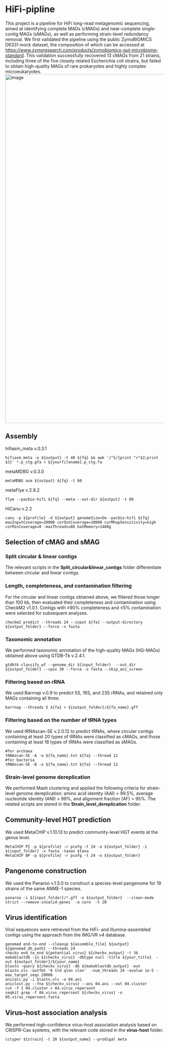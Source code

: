 # HiFi-pipline
This project is a pipeline for HiFi long-read metagenomic sequencing, aimed at identifying complete MAGs (cMAGs) and near-complete single-contig MAGs (sMAGs), as well as performing strain-level redundancy removal.
We first validated the pipeline using the public ZymoBIOMICS D6331 mock dataset, the composition of which can be accessed at https://www.zymoresearch.com/products/zymobiomics-gut-microbiome-standard. This validation successfully recovered 13 cMAGs from 21 strains, including three of the five closely related Escherichia coli strains, but failed to obtain high-quality MAGs of rare prokaryotes and highly complex microeukaryotes.
<img width="993" height="1107" alt="image" src="https://github.com/user-attachments/assets/9cfb8869-5c8b-46a0-b801-12bf01ac5e27" />
## Assembly
hifiasm_meta v.0.3.1 <br>
```shell
hifiasm_meta -o ${output} -t 40 ${fq} && awk '/^S/{print ">"$2;print $3}' *.p_ctg.gfa > ${yourfilename}.p_ctg.fa
```
metaMDBG v.0.3.0 <br>
```shell
metaMDBG asm ${output} ${fq} -t 80
```
metaFlye v.2.9.2 <br>
```shell
flye --pacbio-hifi ${fq} --meta --out-dir ${output} -t 80
```
HiCanu v.2.2 <br>
```shell
canu -p ${profile} -d ${output} genomeSize=5m -pacbio-hifi ${fq} maxInputCoverage=10000 corOutCoverage=10000 corMhapSensitivity=high corMinCoverage=0 -maxThreads=80 batMemory=1400g
```
## Selection of cMAG and sMAG
### Split circular & linear contigs
The relevant scripts in the **Split_circular&linear_contigs** folder differentiate between circular and linear contigs.
### Length, completeness, and contamination filtering
For the circular and linear contigs obtained above, we filtered those longer than 100 kb, then evaluated their completeness and contamination using CheckM2 v1.0.1. Contigs with ≥90% completeness and ≤5% contamination were selected for subsequent analyses. <br>
```shell
checkm2 predict --threads 24 --input ${fa} --output-directory ${output_folder} --force -x fasta
```
### Taxonomic annotation
We performed taxonomic annotation of the high-quality MAGs (HQ-MAGs) obtained above using GTDB-Tk v.2.4.1. <br>
```shell
gtdbtk classify_wf --genome_dir ${input_folder}  --out_dir ${output_folder} --cpus 30 --force -x fasta --skip_ani_screen
```
### Filtering based on rRNA
We used Barrnap v.0.9 to predict 5S, 16S, and 23S rRNAs, and retained only MAGs containing all three. <br>
```shell
barrnap --threads 5 ${fa} > ${output_folder}/${fa_name}.gff
```
### Filtering based on the number of tRNA types
We used tRNAscan-SE v.2.0.12 to predict tRNAs, where circular contigs containing at least 20 types of tRNAs were classified as cMAGs, and those containing at least 18 types of tRNAs were classified as sMAGs. <br>
```shell
#for archaea
tRNAscan-SE -A -o ${fa_name}.txt ${fa} --thread 12
#for bacteria
tRNAscan-SE -B -o ${fa_name}.txt ${fa} --thread 12
```
### Strain-level genome dereplication
We performed Mash clustering and applied the following criteria for strain-level genome dereplication: amino acid identity (AAI) > 99.5%, average nucleotide identity (ANI) > 99%, and alignment fraction (AF) > 95%. The related scripts are stored in the **Strain_level_dereplication** folder.
## Community-level HGT prediction
We used MetaCHIP v.1.10.13 to predict community-level HGT events at the genus level. <br>
```shell
MetaCHIP PI -p ${profile} -r pcofg -t 24 -o ${output_folder} -i ${input_folder} -x fasta -taxon $taxa
MetaCHIP BP -p ${profile} -r pcofg -t 24 -o ${output_folder}
```
## Pangenome construction
We used the Panaroo v.1.5.0 to construct a species-level pangenome for 19 strains of the same ANME-1 species. <br>
```shell
panaroo -i ${input_folder}/*.gff -o ${output_folder}  --clean-mode strict --remove-invalid-genes  -a core  -t 20
```
## Virus identification
Viral sequences were retrieved from the HiFi- and Illumina-assembled contigs using the approach from the IMG/VR v4 database.  <br>
```shell
genomad end-to-end --cleanup ${assemble_file} ${output} ${genomad_db_path} --threads 24
checkv end_to_end ${potential_virus} ${checkv_output} -t 36
makeblastdb -in ${checkv_virus} -dbtype nucl -title ${your_title}  -out ${output_folder}/${your_name}
blastn -query ${checkv_virus} -db ${makeblastdb_output} -out blastn.xls -outfmt '6 std qlen slen'  -num_threads 24 -evalue 1e-5 -max_target_seqs 20000
anicalc.py -i blastn.xls -o 04.ani
aniclust.py --fna ${checkv_virus} --ani 04.ani --out 04.cluster
cut -f 1 04.cluster > 04.virus_repersent
seqkit grep -f 04.virus_repersent ${checkv_virus} -o 05.virus_repersent.fasta
```
## Virus–host association analysis
We performed high-confidence virus–host association analysis based on CRISPR-Cas systems, with the relevant code stored in the **virus-host** folder.
```shell
cctyper ${strain} -t 20 ${output_name} --prodigal meta
```
